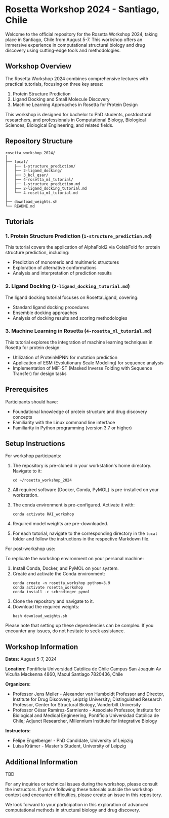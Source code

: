 # Rosetta Workshop 2024 - Santiago, Chile

Welcome to the official repository for the Rosetta Workshop 2024, taking place in Santiago, Chile from August 5-7. This workshop offers an immersive experience in computational structural biology and drug discovery using cutting-edge tools and methodologies.

## Workshop Overview

The Rosetta Workshop 2024 combines comprehensive lectures with practical tutorials, focusing on three key areas:

1. Protein Structure Prediction
2. Ligand Docking and Small Molecule Discovery
3. Machine Learning Approaches in Rosetta for Protein Design

This workshop is designed for bachelor to PhD students, postdoctoral researchers, and professionals in Computational Biology, Biological Sciences, Biological Engineering, and related fields.

## Repository Structure

```
rosetta_workshop_2024/
│
├── local/
│   ├── 1-structure_prediction/
│   ├── 2-ligand_docking/
│   ├── 3_bcl_qsar/
│   ├── 4-rosetta_ml_tutorial/
│   ├── 1-structure_prediction.md
│   ├── 2-ligand_docking_tutorial.md
│   └── 4-rosetta_ml_tutorial.md
│
├── download_weights.sh
└── README.md
```

## Tutorials

### 1. Protein Structure Prediction (`1-structure_prediction.md`)
This tutorial covers the application of AlphaFold2 via ColabFold for protein structure prediction, including:
- Prediction of monomeric and multimeric structures
- Exploration of alternative conformations
- Analysis and interpretation of prediction results

### 2. Ligand Docking (`2-ligand_docking_tutorial.md`)
The ligand docking tutorial focuses on RosettaLigand, covering:
- Standard ligand docking procedures
- Ensemble docking approaches
- Analysis of docking results and scoring methodologies

### 3. Machine Learning in Rosetta (`4-rosetta_ml_tutorial.md`)
This tutorial explores the integration of machine learning techniques in Rosetta for protein design:
- Utilization of ProteinMPNN for mutation prediction
- Application of ESM (Evolutionary Scale Modeling) for sequence analysis
- Implementation of MIF-ST (Masked Inverse Folding with Sequence Transfer) for design tasks

## Prerequisites

Participants should have:
- Foundational knowledge of protein structure and drug discovery concepts
- Familiarity with the Linux command line interface
- Familiarity in Python programming (version 3.7 or higher)

## Setup Instructions

For workshop participants:

1. The repository is pre-cloned in your workstation's home directory. Navigate to it:
   ```
   cd ~/rosetta_workshop_2024
   ```

2. All required software (Docker, Conda, PyMOL) is pre-installed on your workstation.

3. The conda environment is pre-configured. Activate it with:
   ```
   conda activate RAI_workshop
   ```

4. Required model weights are pre-downloaded.

5. For each tutorial, navigate to the corresponding directory in the `local` folder and follow the instructions in the respective Markdown file.

For post-workshop use:

To replicate the workshop environment on your personal machine:

1. Install Conda, Docker, and PyMOL on your system.
2. Create and activate the Conda environment:
   ```
   conda create -n rosetta_workshop python=3.9
   conda activate rosetta_workshop
   conda install -c schrodinger pymol
   ```
3. Clone the repository and navigate to it.
4. Download the required weights:
   ```
   bash download_weights.sh
   ```

Please note that setting up these dependencies can be complex. If you encounter any issues, do not hesitate to seek assistance.

## Workshop Information

**Dates:** August 5-7, 2024

**Location:** 
Pontificia Universidad Católica de Chile
Campus San Joaquin
Av Vicuña Mackenna 4860, Macul
Santiago 7820436, Chile

**Organizers:** 
- Professor Jens Meiler - Alexander von Humboldt Professor and Director, Institute for Drug Discovery, Leipzig University; Distinguished Research Professor, Center for Structural Biology, Vanderbilt University
- Professor César Ramírez-Sarmiento - Associate Professor, Institute for Biological and Medical Engineering, Pontificia Universidad Católica de Chile; Adjunct Researcher, Millennium Institute for Integrative Biology

**Instructors:**
- Felipe Engelberger - PhD Candidate, University of Leipzig
- Luisa Krämer - Master's Student, University of Leipzig

## Additional Information
TBD

For any inquiries or technical issues during the workshop, please consult the instructors. If you're following these tutorials outside the workshop context and encounter difficulties, please create an issue in this repository.

We look forward to your participation in this exploration of advanced computational methods in structural biology and drug discovery.